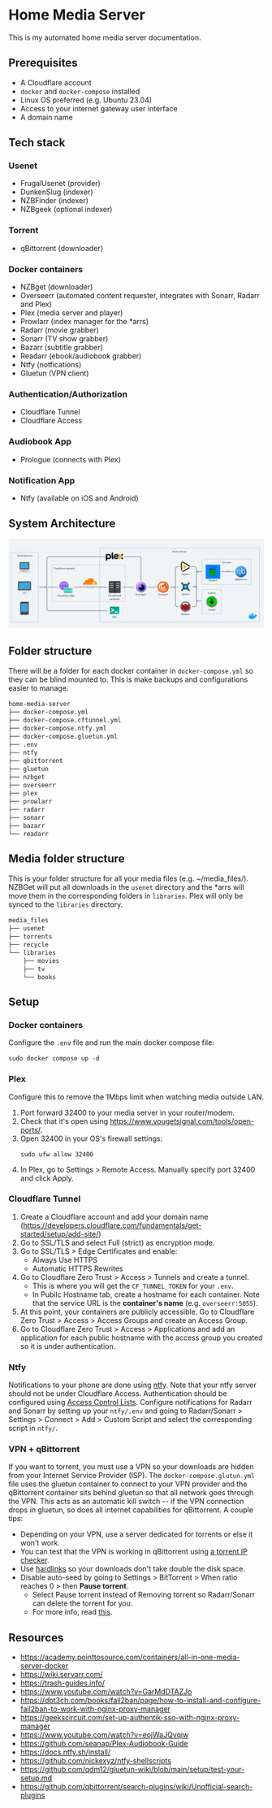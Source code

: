 # Home Media Server

This is my automated home media server documentation.

## Prerequisites
- A Cloudflare account
- `docker` and `docker-compose` installed
- Linux OS preferred (e.g. Ubuntu 23.04)
- Access to your internet gateway user interface
- A domain name

## Tech stack

### Usenet
- FrugalUsenet (provider)
- DunkenSlug (indexer)
- NZBFinder (indexer)
- NZBgeek (optional indexer)

### Torrent 
- qBittorrent (downloader)

### Docker containers
- NZBget (downloader)
- Overseerr (automated content requester, integrates with Sonarr, Radarr and Plex)
- Plex (media server and player)
- Prowlarr (index manager for the *arrs)
- Radarr (movie grabber)
- Sonarr (TV show grabber)
- Bazarr (subtitle grabber)
- Readarr (ebook/audiobook grabber)
- Ntfy (notfications)
- Gluetun (VPN client)

### Authentication/Authorization
- Cloudflare Tunnel
- Cloudflare Access

### Audiobook App
- Prologue (connects with Plex)

### Notification App 
- Ntfy (available on iOS and Android)

## System Architecture
![System Architecture](./media/architecture.jpg)

## Folder structure
There will be a folder for each docker container in `docker-compose.yml` so they can be blind mounted to. This is make backups and configurations easier to manage. 
```
home-media-server
├── docker-compose.yml
├── docker-compose.cftunnel.yml
├── docker-compose.ntfy.yml
├── docker-compose.gluetun.yml
├── .env
├── ntfy
├── qbittorrent
├── gluetun
├── nzbget
├── overseerr
├── plex
├── prowlarr
├── radarr
├── sonarr
├── bazarr
└── readarr
```

## Media folder structure 
This is your folder structure for all your media files (e.g. ~/media_files/). NZBGet will put all downloads in the `usenet` directory and the *arrs will move them in the corresponding folders in `libraries`. Plex will only be synced to the `libraries` directory.
```
media_files
├── usenet
├── torrents 
├── recycle 
└── libraries
    ├── movies
    ├── tv
    └── books
```

## Setup
### Docker containers
Configure the `.env` file and run the main docker compose file:
```
sudo docker compose up -d
```

### Plex
Configure this to remove the 1Mbps limit when watching media outside LAN.
1. Port forward 32400 to your media server in your router/modem.
1. Check that it's open using https://www.yougetsignal.com/tools/open-ports/.
1. Open 32400 in your OS's firewall settings:
    ```
    sudo ufw allow 32400
    ```
1. In Plex, go to Settings > Remote Access. Manually specify port 32400 and click Apply.

### Cloudflare Tunnel
1. Create a Cloudflare account and add your domain name (https://developers.cloudflare.com/fundamentals/get-started/setup/add-site/)
1. Go to SSL/TLS and select Full (strict) as encryption mode. 
1. Go to SSL/TLS > Edge Certificates and enable:
    - Always Use HTTPS
    - Automatic HTTPS Rewrites
1. Go to Cloudflare Zero Trust > Access > Tunnels and create a tunnel.
    - This is where you will get the `CF_TUNNEL_TOKEN` for your `.env`.
    - In Pubilc Hostname tab, create a hostname for each container. Note that the
    service URL is the **container's name** (e.g. `overseerr:5055`).
1. At this point, your containers are publicly accessible. Go to Cloudflare Zero Trust > Access > Access Groups and create an Access Group.
1. Go to Cloudflare Zero Trust > Access > Applications and add an application for each 
public hostname with the access group you created so it is under authentication. 

### Ntfy
Notifications to your phone are done using [ntfy](https://docs.ntfy.sh/). Note that your ntfy server should
not be under Cloudflare Access. Authentication should be configured using 
[Access Control Lists](https://docs.ntfy.sh/config/#access-control). Configure 
notifications for Radarr and Sonarr by setting up your `ntfy/.env` and 
going to Radarr/Sonarr > Settings > Connect > Add > Custom Script 
and select the corresponding script in `ntfy/`. 

### VPN + qBittorrent
If you want to torrent, you must use a VPN so your downloads are hidden
from your Internet Service Provider (ISP). The `docker-compose.glutun.yml` file
uses the gluetun container to connect to your VPN provider and the qBittorrent 
container sits behind gluetun so that all network goes through the VPN. 
This acts as an automatic kill switch -- if the VPN connection drops in gluetun, so does 
all internet capabilities for qBittorrent. A couple tips:
- Depending on your VPN, use a server dedicated for torrents or else it won't work. 
- You can test that the VPN is working in qBittorrent using [a torrent IP checker](https://torguard.net/checkmytorrentipaddress.php).
- Use [hardlinks](https://trash-guides.info/Hardlinks/Hardlinks-and-Instant-Moves/) so your downloads don't take double the disk space.
- Disable auto-seed by going to Settings > BitTorrent > When ratio reaches 0 > then **Pause torrent**.
  - Select Pause torrent instead of Removing torrent so Radarr/Sonarr can delete the torrent for you.
  - For more info, read [this](https://wiki.servarr.com/radarr/settings#completed-download-handling).

## Resources
- https://academy.pointtosource.com/containers/all-in-one-media-server-docker
- https://wiki.servarr.com/
- https://trash-guides.info/
- https://www.youtube.com/watch?v=GarMdDTAZJo
- https://dbt3ch.com/books/fail2ban/page/how-to-install-and-configure-fail2ban-to-work-with-nginx-proxy-manager
- https://geekscircuit.com/set-up-authentik-sso-with-nginx-proxy-manager
- https://www.youtube.com/watch?v=eojWaJQvqiw
- https://github.com/seanap/Plex-Audiobook-Guide
- https://docs.ntfy.sh/install/
- https://github.com/nickexyz/ntfy-shellscripts
- https://github.com/qdm12/gluetun-wiki/blob/main/setup/test-your-setup.md
- https://github.com/qbittorrent/search-plugins/wiki/Unofficial-search-plugins
